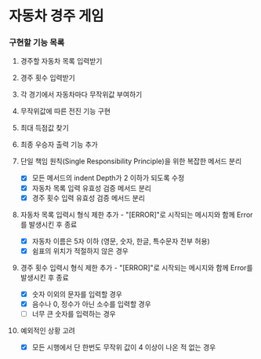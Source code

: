 # 자동차 경주 게임

### 구현할 기능 목록

1.  경주할 자동차 목록 입력받기

2.  경주 횟수 입력받기

3.  각 경기에서 자동차마다 무작위값 부여하기

4.  무작위값에 따른 전진 기능 구현

5.  최대 득점값 찾기

6.  최종 우승자 출력 기능 추가

7.  단일 책임 원칙(Single Responsibility Principle)을 위한 복잡한 메서드 분리

    - [x] 모든 메서드의 indent Depth가 2 이하가 되도록 수정
    - [x] 자동차 목록 입력 유효성 검증 메서드 분리
    - [x] 경주 횟수 입력 유효성 검증 메서드 분리

8.  자동차 목록 입력시 형식 제한 추가 - "[ERROR]"로 시작되는 메시지와 함께 Error를 발생시킨 후 종료

    - [x] 자동차 이름은 5자 이하 (영문, 숫자, 한글, 특수문자 전부 허용)
    - [x] 쉼표의 위치가 적절하지 않은 경우

9.  경주 횟수 입력시 형식 제한 추가 - "[ERROR]"로 시작되는 메시지와 함께 Error를 발생시킨 후 종료

    - [x] 숫자 이외의 문자를 입력할 경우
    - [x] 음수나 0, 정수가 아닌 소수를 입력할 경우
    - [ ] 너무 큰 숫자를 입력하는 경우

10. 예외적인 상황 고려
    - [x] 모든 시행에서 단 한번도 무작위 값이 4 이상이 나온 적 없는 경우
